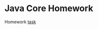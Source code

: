 # Java Core Homework

Homework [task](https://github.com/netology-code/jd-homeworks/blob/master/builders/task1/README.md)

